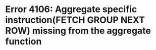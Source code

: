 # Error 4106: Aggregate specific instruction(FETCH GROUP NEXT ROW) missing from the aggregate function

